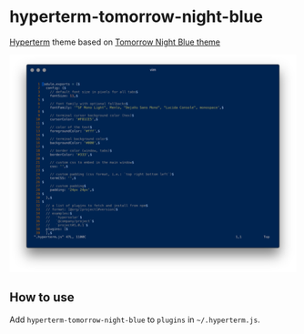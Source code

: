 hyperterm-tomorrow-night-blue
=============================

[Hyperterm] theme based on [Tomorrow Night Blue theme]

![Screenshot](screenshot.png)

How to use
----------

Add `hyperterm-tomorrow-night-blue` to `plugins` in `~/.hyperterm.js`.

[Hyperterm]: https://hyperterm.org/
[Tomorrow Night Blue theme]: https://github.com/chriskempson/tomorrow-theme#tomorrow-night-blue
